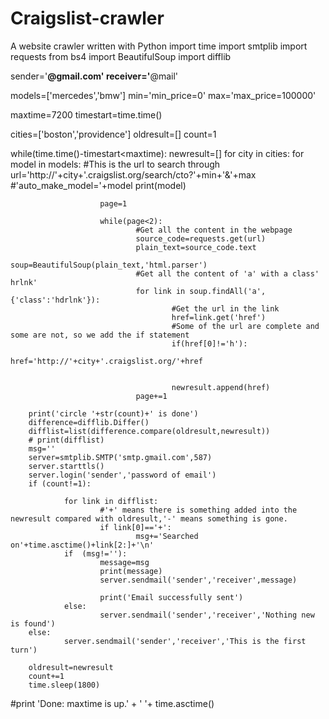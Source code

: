 # Craigslist-crawler
A website crawler written with Python
import time
import smtplib
import requests
from bs4 import BeautifulSoup
import difflib

sender='****@gmail.com'
receiver='****@mail'

models=['mercedes','bmw']
min='min_price=0'
max='max_price=100000'

maxtime=7200
timestart=time.time()

cities=['boston','providence']
oldresult=[]
count=1

while(time.time()-timestart<maxtime):
        newresult=[]
        for city in cities:
                for model in models:
                        #This is the url to search through
                        url='http://'+city+'.craigslist.org/search/cto?'+min+'&'+max
                        #'auto_make_model='+model
                        print(model)
                        
                        page=1
 
                        while(page<2):
                                #Get all the content in the webpage
                                source_code=requests.get(url)
                                plain_text=source_code.text
                                soup=BeautifulSoup(plain_text,'html.parser')
                                #Get all the content of 'a' with a class' hrlnk'
                                for link in soup.findAll('a',{'class':'hdrlnk'}):
                                        #Get the url in the link
                                        href=link.get('href')
                                        #Some of the url are complete and some are not, so we add the if statement
                                        if(href[0]!='h'):
                                                href='http://'+city+'.craigslist.org/'+href
                                        
                                        
                                        newresult.append(href)
                                page+=1
        
        print('circle '+str(count)+' is done')
        difference=difflib.Differ()
        difflist=list(difference.compare(oldresult,newresult))
        # print(difflist)
        msg=''
        server=smtplib.SMTP('smtp.gmail.com',587)
        server.starttls()
        server.login('sender','password of email')
        if (count!=1):
 
                for link in difflist:
                        #'+' means there is something added into the newresult compared with oldresult,'-' means something is gone.
                        if link[0]=='+':
                                msg+='Searched on'+time.asctime()+link[2:]+'\n'
                if  (msg!=''):
                        message=msg
                        print(message)
                        server.sendmail('sender','receiver',message)
                        
                        print('Email successfully sent')
                else:
                        server.sendmail('sender','receiver','Nothing new is found')
        else:
                server.sendmail('sender','receiver','This is the first turn')
                
        oldresult=newresult
        count+=1
        time.sleep(1800)

#print 'Done: maxtime is up.' + ' '+ time.asctime()


